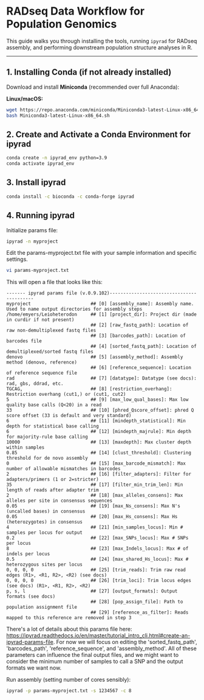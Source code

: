 # RADseq Data Workflow for Population Genomics

This guide walks you through installing the tools, running `ipyrad` for RADseq assembly, and performing downstream population structure analyses in R.

---

## 1. Installing Conda (if not already installed)

Download and install **Miniconda** (recommended over full Anaconda):

**Linux/macOS:**
```bash
wget https://repo.anaconda.com/miniconda/Miniconda3-latest-Linux-x86_64.sh
bash Miniconda3-latest-Linux-x86_64.sh
```

## 2. Create and Activate a Conda Environment for ipyrad
```bash
conda create -n ipyrad_env python=3.9
conda activate ipyrad_env
```

## 3. Install ipyrad
```bash
conda install -c bioconda -c conda-forge ipyrad
```

## 4. Running ipyrad
Initialize params file:
```bash
ipyrad -n myproject
```
Edit the params-myproject.txt file with your sample information and specific settings.
```bash
vi params-myproject.txt
```
This will open a file that looks like this:
```text
------- ipyrad params file (v.0.9.102)------------------------------------------
myproject                      ## [0] [assembly_name]: Assembly name. Used to name output directories for assembly steps
/home/emyers/Leioheterodon     ## [1] [project_dir]: Project dir (made in curdir if not present)
                               ## [2] [raw_fastq_path]: Location of raw non-demultiplexed fastq files
                               ## [3] [barcodes_path]: Location of barcodes file
                               ## [4] [sorted_fastq_path]: Location of demultiplexed/sorted fastq files
denovo                         ## [5] [assembly_method]: Assembly method (denovo, reference)
                               ## [6] [reference_sequence]: Location of reference sequence file
rad                            ## [7] [datatype]: Datatype (see docs): rad, gbs, ddrad, etc.
TGCAG,                         ## [8] [restriction_overhang]: Restriction overhang (cut1,) or (cut1, cut2)
5                              ## [9] [max_low_qual_bases]: Max low quality base calls (Q<20) in a read
33                             ## [10] [phred_Qscore_offset]: phred Q score offset (33 is default and very standard)
6                              ## [11] [mindepth_statistical]: Min depth for statistical base calling
6                              ## [12] [mindepth_majrule]: Min depth for majority-rule base calling
10000                          ## [13] [maxdepth]: Max cluster depth within samples
0.85                           ## [14] [clust_threshold]: Clustering threshold for de novo assembly
0                              ## [15] [max_barcode_mismatch]: Max number of allowable mismatches in barcodes
2                              ## [16] [filter_adapters]: Filter for adapters/primers (1 or 2=stricter)
35                             ## [17] [filter_min_trim_len]: Min length of reads after adapter trim
2                              ## [18] [max_alleles_consens]: Max alleles per site in consensus sequences
0.05                           ## [19] [max_Ns_consens]: Max N's (uncalled bases) in consensus
0.05                           ## [20] [max_Hs_consens]: Max Hs (heterozygotes) in consensus
4                              ## [21] [min_samples_locus]: Min # samples per locus for output
0.2                            ## [22] [max_SNPs_locus]: Max # SNPs per locus
8                              ## [23] [max_Indels_locus]: Max # of indels per locus
0.5                            ## [24] [max_shared_Hs_locus]: Max # heterozygous sites per locus
0, 0, 0, 0                     ## [25] [trim_reads]: Trim raw read edges (R1>, <R1, R2>, <R2) (see docs)
0, 0, 0, 0                     ## [26] [trim_loci]: Trim locus edges (see docs) (R1>, <R1, R2>, <R2)
p, s, l                        ## [27] [output_formats]: Output formats (see docs)
                               ## [28] [pop_assign_file]: Path to population assignment file
                               ## [29] [reference_as_filter]: Reads mapped to this reference are removed in step 3
```
There's a lot of details about this params file here: https://ipyrad.readthedocs.io/en/master/tutorial_intro_cli.html#create-an-ipyrad-params-file. For now we will focus on editing the 'sorted_fastq_path', 'barcodes_path', 'reference_sequence', and 'assembly_method'. All of these parameters can influence the final output files, and we might want to consider the minimum number of samples to call a SNP and the output formats we want now.


Run assembly (setting number of cores sensibly):
```bash
ipyrad -p params-myproject.txt -s 1234567 -c 8
```
